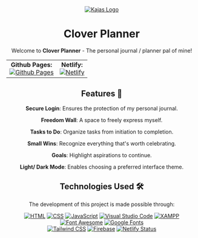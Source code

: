 <div align="center">
  <a href="https://clover-planner.netlify.app/">
    <img src="https://github.com/Valerio-SirLance/clover-planner/blob/main/assets/svg%20header.svg" alt="Kajas Logo" width="max-content" padding="0"/>
  </a>

  # Clover Planner

  Welcome to **Clover Planner** - The personal journal / planner pal of mine!

   <table align="center"; margin: auto;">
    <tr>
      <td align="center">
        <strong>Github Pages:</strong><br>
        <a href="https://valerio-sirlance.github.io/clover-planner/">
          <img src="https://img.shields.io/badge/Github%20Pages-Visit%20Here-navy" alt="Github Pages">
        </a>
      </td>
      <td align="center">
        <strong>Netlify:</strong><br>
        <a href="https://clover-planner.netlify.app/">
          <img src="https://img.shields.io/badge/Netlify-Visit%20Here-blue" alt="Netlify">
        </a>
      </td>
    </tr>
  </table>


  ## Features 📖
  
  **Secure Login**: Ensures the protection of my personal journal.

  **Freedom Wall**: A space to freely express myself.

  **Tasks to Do**: Organize tasks from initiation to completion.

  **Small Wins**: Recognize everything that's worth celebrating.

  **Goals**: Highlight aspirations to continue.
  
  **Light/ Dark Mode**: Enables choosing a preferred interface theme.

 
  ## Technologies Used 🛠️

  The development of this project is made possible through:

  [![HTML](https://img.shields.io/badge/HTML5-E34F26?style=flat&logo=html5&logoColor=white)](https://developer.mozilla.org/en-US/docs/Web/Guide/HTML/HTML5) 
  [![CSS](https://img.shields.io/badge/CSS3-1572B6?style=flat&logo=css3&logoColor=white)](https://developer.mozilla.org/en-US/docs/Web/CSS) 
  [![JavaScript](https://img.shields.io/badge/JavaScript-F7DF1E?style=flat&logo=javascript&logoColor=black)](https://developer.mozilla.org/en-US/docs/Web/JavaScript) 
  [![Visual Studio Code](https://img.shields.io/badge/Visual%20Studio%20Code-007ACC?style=flat&logo=visual-studio-code&logoColor=white)](https://code.visualstudio.com/)
  [![XAMPP](https://img.shields.io/badge/XAMPP-F37623?style=flat&logo=xampp&logoColor=white)](https://www.apachefriends.org/index.html)
  [![Font Awesome](https://img.shields.io/badge/Font%20Awesome-339AF0?style=flat&logo=font-awesome&logoColor=white)](https://fontawesome.com/) 
  [![Google Fonts](https://img.shields.io/badge/Google%20Fonts-4285F4?style=flat&logo=google-fonts&logoColor=white)](https://fonts.google.com/)  
  [![Tailwind CSS](https://img.shields.io/badge/Tailwind%20CSS-38B2AC?style=flat&logo=tailwind-css&logoColor=white)](https://tailwindcss.com/)
  [![Firebase](https://img.shields.io/badge/Firebase-FFCA28?style=flat&logo=firebase&logoColor=black)](https://firebase.google.com/)
  [![Netlify Status](https://api.netlify.com/api/v1/badges/b420a069-4ee2-4b94-9e43-2c9eff6fcc4b/deploy-status)](https://app.netlify.com/sites/hypertechs/deploys) 
  

</div>

